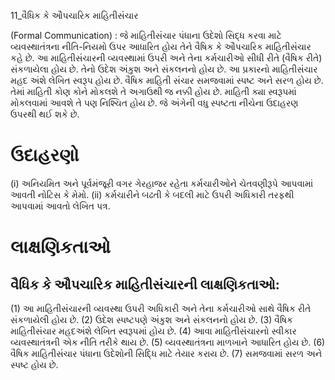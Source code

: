 11_વૈધિક કે ઔપચારિક માહિતીસંંચાર

(Formal Communication) : જે માહિતીસંંચાર પંધાના ઉદેશો સિદ્ધ કરવા માટે વ્યવસ્થાતંત્રના નીતિ-નિયમો ઉપર આધારિત હોય તેને વૈષિક કે ઔપચારિક માહિતીસંંચાર કહે છે. આ માહિતીસંંચારની વ્યવસ્થામાં ઉપરી અને તેના કર્મચારીઓ સીધી રીતે (વૈષિક રીતે) સંકળાયેલા હોય છે. તેનો ઉદેશ અંકુશ અને સંકલનનો હોય છે. આ પ્રકારનો માહિતીસંંચાર મહદ અંશે લેખિત સ્વરૂપ હોય છે. વૈષિક માહિતી સંંચાર સમજવામાં સ્પષ્ટ અને સરળ હોય છે. તેમાં માહિતી કોણ કોને મોકલશે તે અગાઉથી જ નક્કી હોય છે. માહિતી ક્યા સ્વરૂપમાં મોકલવામાં આવશે તે પણ નિશ્ચિત હોય છે. જે અંગેની વધુ સ્પષ્ટતા નીચેના ઉદાહરણ ઉપરથી થઈ શકે છે.

# ઉદાહરણો

(i) અનિયમિત અને પૂર્વમંજૂરી વગર ગેરહાજર રહેતા કર્મચારીઓને ચેતવણીરૂપે આપવામાં આવતી નોટિસ કે મેમો.
(ii) કર્મચારીને બઢતી કે બદલી માટે ઉપરી અધિકારી તરફથી આપવામાં આવતો લેખિત પત્ર.

# લાક્ષણિકતાઓ

## વૈધિક કે ઔપચારિક માહિતીસંંચારની લાક્ષણિકતાઓ:

(1) આ માહિતીસંંચારની વ્યવસ્થા ઉપરી અધિકારી અને તેના કર્મચારીઓ સાથે વૈષિક રીતે સંકળાયેલી હોય છે.
(2) ઉદેશ સ્પષ્ટપણે અંકુશ અને સંકલનનો હોય છે.
(3) વૈષિક માહિતીસંંચાર મહદઅંશે લેખિત સ્વરૂપમાં હોય છે.
(4) આવા માહિતીસંંચારનો સ્વીકાર વ્યવસ્થાતંત્રની એક નીતિ તરીકે થાય છે.
(5) વ્યવસ્થાતંત્રના માળખાને આધારિત હોય છે.
(6) વૈષિક માહિતીસંંચાર પંધાના ઉદેશોની સિદ્ધિ માટે તેયાર કરાય છે.
(7) સમજવામાં સરળ અને સ્પષ્ટ હોય છે.
